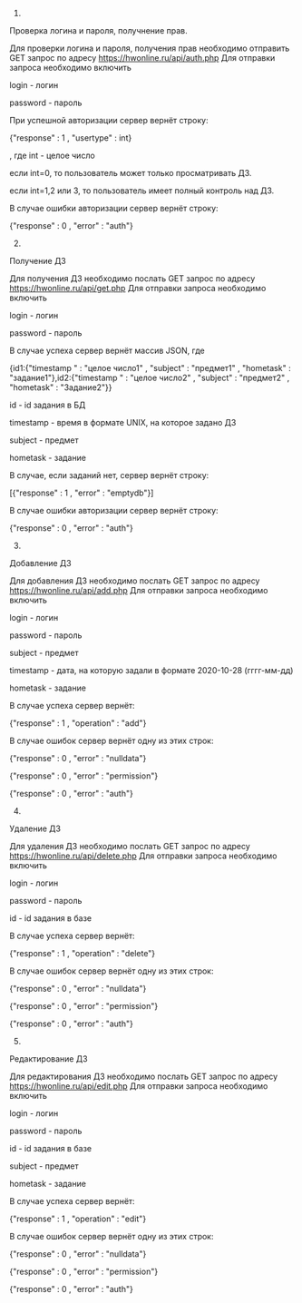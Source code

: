 1)

Проверка логина и пароля, получнение прав.


Для проверки логина и пароля, получения прав необходимо отправить GET запрос по адресу https://hwonline.ru/api/auth.php
Для отправки запроса необходимо включить

login - логин 

password - пароль



При успешной авторизации сервер вернёт строку:

{"response" : 1 , "usertype" : int}

, где int - целое число

если int=0, то пользователь может только просматривать ДЗ.

если int=1,2 или 3, то пользователь имеет полный контроль над ДЗ.

В случае ошибки авторизации сервер вернёт строку:

{"response" : 0 , "error" : "auth"}



2) 

Получение ДЗ

Для получения ДЗ необходимо послать GET запрос по адресу https://hwonline.ru/api/get.php
Для отправки запроса необходимо включить

login - логин 

password - пароль

В случае успеха сервер вернёт массив JSON, где 

{id1:{"timestamp " : "целое число1" , "subject" : "предмет1" , "hometask" : "задание1"},id2:{"timestamp " : "целое число2" , "subject" : "предмет2" , "hometask" : "Задание2"}}

id - id задания в БД

timestamp - время в формате UNIX, на которое задано ДЗ

subject - предмет

hometask - задание

В случае, если заданий нет, сервер вернёт строку:

[{"response" : 1 , "error" : "emptydb"}]


В случае ошибки авторизации сервер вернёт строку:

{"response" : 0 , "error" : "auth"}


3)
Добавление ДЗ

Для добавления ДЗ необходимо послать GET запрос по адресу https://hwonline.ru/api/add.php
Для отправки запроса необходимо включить

login - логин 

password - пароль

subject - предмет

timestamp - дата, на которую задали в формате 2020-10-28 (гггг-мм-дд)

hometask - задание

В случае успеха сервер вернёт:

{"response" : 1 , "operation" : "add"}

В случае ошибок сервер вернёт одну из этих строк:

{"response" : 0 , "error" : "nulldata"}

{"response" : 0 , "error" : "permission"}

{"response" : 0 , "error" : "auth"}

4)
Удаление ДЗ

Для удаления ДЗ необходимо послать GET запрос по адресу https://hwonline.ru/api/delete.php
Для отправки запроса необходимо включить

login - логин 

password - пароль

id - id задания в базе

В случае успеха сервер вернёт:

{"response" : 1 , "operation" : "delete"}

В случае ошибок сервер вернёт одну из этих строк:

{"response" : 0 , "error" : "nulldata"}

{"response" : 0 , "error" : "permission"}

{"response" : 0 , "error" : "auth"}


5)
Редактирование ДЗ

Для редактирования ДЗ необходимо послать GET запрос по адресу https://hwonline.ru/api/edit.php
Для отправки запроса необходимо включить

login - логин 

password - пароль

id - id задания в базе

subject - предмет

hometask - задание

В случае успеха сервер вернёт:

{"response" : 1 , "operation" : "edit"}

В случае ошибок сервер вернёт одну из этих строк:

{"response" : 0 , "error" : "nulldata"}

{"response" : 0 , "error" : "permission"}

{"response" : 0 , "error" : "auth"}
